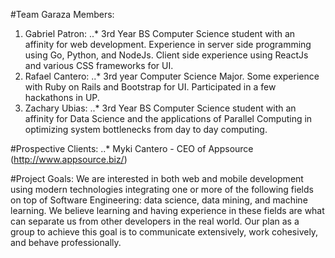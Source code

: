 #Team Garaza Members:
1. Gabriel Patron:
..* 3rd Year BS Computer Science student with an affinity for web development. Experience in server side programming using Go, Python, and NodeJs.           Client side experience using ReactJs and various CSS frameworks for UI.  
2. Rafael Cantero:
..* 3rd year Computer Science Major. Some experience with Ruby on Rails and Bootstrap for UI. Participated in a few hackathons in UP.
3. Zachary Ubias:
..* 3rd Year BS Computer Science student with an affinity for Data Science and the applications of Parallel Computing in optimizing system bottlenecks           from day to day computing.
 
#Prospective Clients:
..* Myki Cantero - CEO of Appsource (http://www.appsource.biz/)
 
#Project Goals:
We are interested in both  web and mobile development using modern technologies integrating  one or more of the following fields on top of Software Engineering: data science, data mining, and  machine learning. We believe learning and having experience in these fields are what can separate us
from other developers in the real world. Our plan as a group to achieve this goal is to communicate extensively, work cohesively, and behave professionally. 